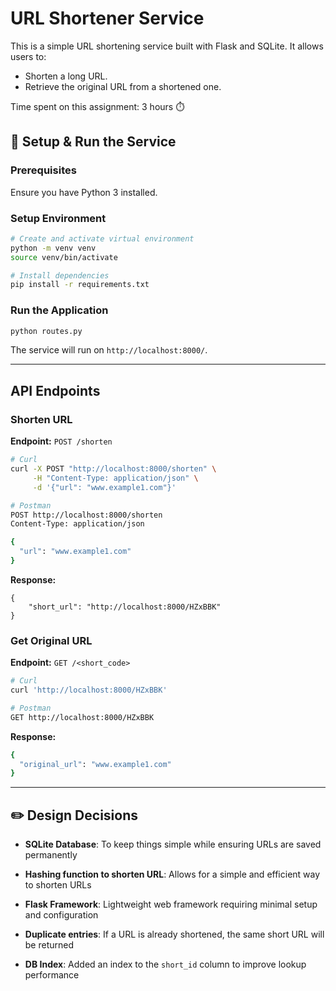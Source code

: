 # URL Shortener Service

This is a simple URL shortening service built with Flask and SQLite. It allows users to:

- Shorten a long URL.
- Retrieve the original URL from a shortened one.


Time spent on this assignment: 3 hours ⏱️

## 🚀 Setup & Run the Service

###  Prerequisites

Ensure you have Python 3 installed.

### Setup Environment

```sh
# Create and activate virtual environment
python -m venv venv
source venv/bin/activate

# Install dependencies
pip install -r requirements.txt
```

### Run the Application

```sh
python routes.py
```

The service will run on `http://localhost:8000/`.

---

##  API Endpoints

### Shorten URL

**Endpoint:** `POST /shorten`

```sh
# Curl
curl -X POST "http://localhost:8000/shorten" \
     -H "Content-Type: application/json" \
     -d '{"url": "www.example1.com"}' 

# Postman
POST http://localhost:8000/shorten
Content-Type: application/json

{
  "url": "www.example1.com"
}
```
**Response:** 
```
{
    "short_url": "http://localhost:8000/HZxBBK"
}
```

### Get Original URL

**Endpoint:** `GET /<short_code>`


```sh
# Curl
curl 'http://localhost:8000/HZxBBK'

# Postman
GET http://localhost:8000/HZxBBK
```
**Response:** 
```sh
{ 
  "original_url": "www.example1.com" 
}
```

---

## ✏️ Design Decisions

- **SQLite Database**: To keep things simple while ensuring URLs are saved permanently
  
- **Hashing function to shorten URL**: Allows for a simple and efficient way to shorten URLs

- **Flask Framework**: Lightweight web framework requiring minimal setup and configuration 

- **Duplicate entries**: If a URL is already shortened, the same short URL will be returned

- **DB Index**: Added an index to the `short_id` column to improve lookup performance
